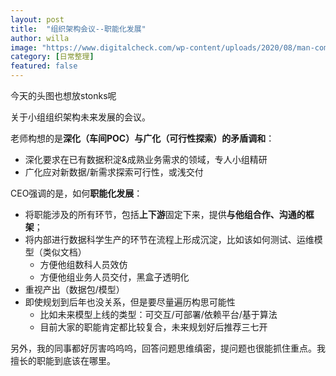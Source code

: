 ```yaml
---
layout: post
title:  "组织架构会议--职能化发展"
author: willa
image: "https://www.digitalcheck.com/wp-content/uploads/2020/08/man-computer-smiling-meme-500px.jpg"
category: [日常整理]
featured: false
---
```


今天的头图也想放stonks呢



关于小组组织架构未来发展的会议。

老师构想的是**深化（车间POC）与广化（可行性探索）的矛盾调和**：

- 深化要求在已有数据积淀&成熟业务需求的领域，专人小组精研
- 广化应对新数据/新需求探索可行性，或浅交付



CEO强调的是，如何**职能化发展**：

- 将职能涉及的所有环节，包括**上下游**固定下来，提供**与他组合作、沟通的框架**；
- 将内部进行数据科学生产的环节在流程上形成沉淀，比如该如何测试、运维模型（类似文档）
  - 方便他组数科人员效仿
  - 方便他组业务人员交付，黑盒子透明化
- 重视产出（数据包/模型）
- 即使规划到后年也没关系，但是要尽量遍历构思可能性
  - 比如未来模型上线的类型：可交互/可部署/依赖平台/基于算法
  - 目前大家的职能肯定都比较复合，未来规划好后推荐三七开



另外，我的同事都好厉害呜呜呜，回答问题思维缜密，提问题也很能抓住重点。我擅长的职能到底该在哪里。